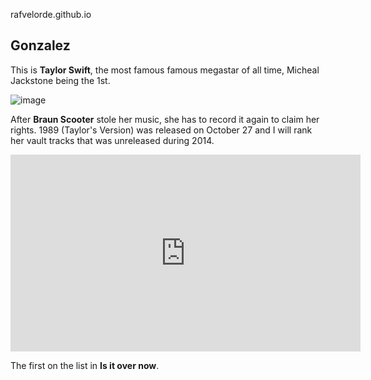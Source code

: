  rafvelorde.github.io
## Gonzalez
This is **Taylor Swift**, the most famous famous megastar of all time, Micheal Jackstone being the 1st.





![image](https://github.com/rafvelorde/rafvelorde.github.io/assets/152232710/2bcedbeb-7fa7-427b-a57a-e71aad2dd65b)

After **Braun Scooter** stole her music, she has to record it again to claim her rights. 1989 (Taylor's Version) was released on October 27 and I will rank her vault tracks that was unreleased during 2014. 






<iframe width="560" height="315" src="https://www.youtube.com/embed/LQn-jc7CBa4?si=vN9b2gopwWz34R0x" title="YouTube video player" frameborder="0" allow="accelerometer; autoplay; clipboard-write; encrypted-media; gyroscope; picture-in-picture; web-share" allowfullscreen></iframe>

The first on the list in **Is it over now**. 
